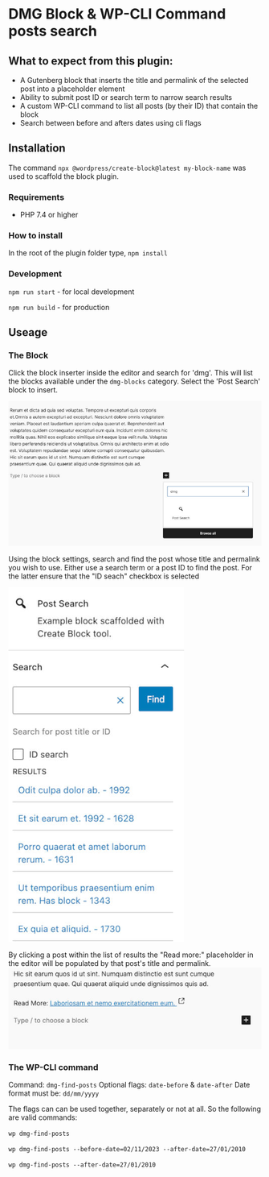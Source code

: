 # DMG Block & WP-CLI Command posts search

## What to expect from this plugin:
- A Gutenberg block that inserts the title and permalink of the selected post into a placeholder element
- Ability to submit post ID or search term to narrow search results
- A custom WP-CLI command to list all posts (by their ID) that contain the block
- Search between before and afters dates using cli flags

## Installation
 The command `npx @wordpress/create-block@latest my-block-name` was used to scaffold the block plugin.

### Requirements

- PHP 7.4 or higher

### How to install

In the root of the plugin folder type,
`npm install`

### Development
`npm run start` - for local development

`npm run build` - for production

## Useage

### The Block
Click the block inserter inside the editor and search for 'dmg'. This will list the blocks available under the `dmg-blocks` category. Select the 'Post Search' block to insert.

![Insert block](readme-imgs/insert-block.jpg)

Using the block settings, search and find the post whose title and permalink you wish to use. Either use a search term or a post ID to find the post. For the latter ensure that the "ID seach" checkbox is selected 


![Find post](readme-imgs/block-settings.jpg)

By clicking a post within the list of results the "Read more:" placeholder in the editor will be populated by that post's title and permalink.
![Block](readme-imgs/read-more.jpg)

### The WP-CLI command

Command: `dmg-find-posts`
Optional flags: `date-before` & `date-after`
Date format must be: `dd/mm/yyyy`

The flags can can be used together, separately or not at all. So the following are valid commands:

`wp dmg-find-posts`

`wp dmg-find-posts --before-date=02/11/2023 --after-date=27/01/2010`

`wp dmg-find-posts --after-date=27/01/2010`